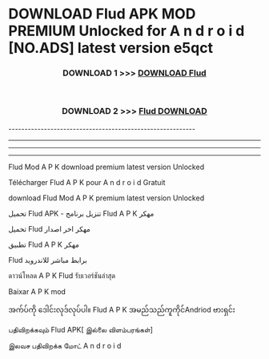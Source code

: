 # DOWNLOAD Flud  APK MOD PREMIUM Unlocked for A n d r o i d [NO.ADS] latest version e5qct 



<div align="center">

<h3>DOWNLOAD 1 >>> <a href="https://getmod2.web.app/?judul=Flud ">DOWNLOAD Flud </a></h3><br>

<h3>DOWNLOAD 2 >>> <a href="https://getmod2.web.app/?judul=Flud ">Flud  DOWNLOAD </a></h3>

</div>
----------------------------------------------------------

----------------------------------------------------------

----------------------------------------------------------

----------------------------------------------------------

Flud  Mod A P K download premium latest version Unlocked

Télécharger Flud  A P K pour A n d r o i d Gratuit

download Flud  Mod A P K premium latest version Unlocked

تحميل Flud  APK - تنزيل برنامج Flud  A P K مهكر

تحميل Flud  مهكر اخر اصدار

تطبيق Flud  A P K مهكر

Flud  برابط مباشر للاندرويد

ดาวน์โหลด A P K Flud  รับเวอร์ชันล่าสุด

Baixar A P K mod

အက်ပ်ကို ဒေါင်းလုဒ်လုပ်ပါ။ Flud  A P K အမည်သည်ကူကိုင်Andriod ဗားရှင်း

பதிவிறக்கவும் Flud  APK[ இல்லை விளம்பரங்கள்] 
 
இலவச பதிவிறக்க மோட் A n d r o i d



